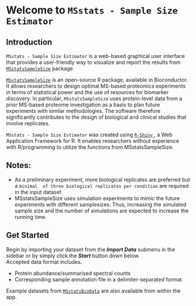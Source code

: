 # Welcome to `MSstats - Sample Size Estimator`


## Introduction
`MSstats - Sample Size Estimator` is a web-based graphical user interface that 
provides a user-friendly way to visualize and report the results from 
<a href = "https://bioconductor.org/packages/release/bioc/html/MSstatsSampleSize.html" target = "_blank">`MSstatsSampleSize`</a> package

<a href = "https://bioconductor.org/packages/release/bioc/html/MSstatsSampleSize.html" target = "_blank">`MSstatsSampleSize`</a> is an open-source R package, available in Bioconductor.
It allows researchers to design optimal MS-based proteomics experiments in terms
of statistical power and the use of resources for biomarker discovery. In particular, `MSstatsSampleSize`
uses protein-level data from a prior MS-based proteome investigation as a basis
to plan future experiments with similar methodologies. The software therefore
significantly contributes to the design of biological and clinical studies that 
involve replicates.

`MSstats - Sample Size Estimator` was created using <a href = "https://shiny.rstudio.com/" target = "_blank"> `R-Shiny` </a>, a Web Application Framework for R. It enables researchers
without experience with R/programming to utilize the functions from MSstatsSampleSize.

## Notes:
* As a preliminary experiment, more biological replicates are preferred but a `minimal 
of three biological replicates per condition` are required in the input dataset.
* MSstatsSampleSize uses simulation experiments to mimic the future experiments with different samplesizes. Thus, increasing the simulated sample size and the number of simulations are expected to  increase the running time.


## Get Started

Begin by importing your dataset from the <b><i>Import Data</i></b> submenu in the sidebar or
by simply click the <b><i>Start</i></b> button down below.  
Accepted data format includes.  
* Protein abundance/summarised spectral counts
* Corresponding sample annotation file in a delimiter-separated format.  
  
Example datasets from <a href = "https://bioconductor.org/packages/release/data/experiment/html/MSstatsBioData.html" target = "_blank">`MSstatsBioData`</a> are also available from within the app.